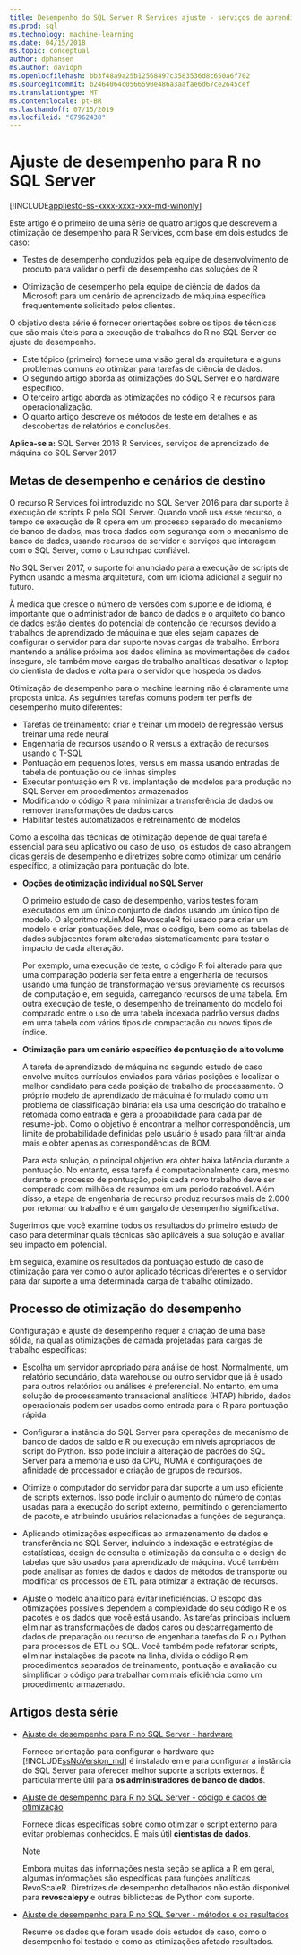 ```yaml
---
title: Desempenho do SQL Server R Services ajuste - serviços de aprendizado de máquina do SQL Server
ms.prod: sql
ms.technology: machine-learning
ms.date: 04/15/2018
ms.topic: conceptual
author: dphansen
ms.author: davidph
ms.openlocfilehash: bb3f48a9a25b12568497c3583536d8c650a6f702
ms.sourcegitcommit: b2464064c0566590e486a3aafae6d67ce2645cef
ms.translationtype: MT
ms.contentlocale: pt-BR
ms.lasthandoff: 07/15/2019
ms.locfileid: "67962438"
---
```

# <a name="performance-tuning-for-r-in-sql-server"></a>Ajuste de desempenho para R no SQL Server
[!INCLUDE[appliesto-ss-xxxx-xxxx-xxx-md-winonly](../../includes/appliesto-ss-xxxx-xxxx-xxx-md-winonly.md)]

Este artigo é o primeiro de uma série de quatro artigos que descrevem a otimização de desempenho para R Services, com base em dois estudos de caso:

- Testes de desempenho conduzidos pela equipe de desenvolvimento de produto para validar o perfil de desempenho das soluções de R

- Otimização de desempenho pela equipe de ciência de dados da Microsoft para um cenário de aprendizado de máquina específica frequentemente solicitado pelos clientes.

O objetivo desta série é fornecer orientações sobre os tipos de técnicas que são mais úteis para a execução de trabalhos do R no SQL Server de ajuste de desempenho.

+ Este tópico (primeiro) fornece uma visão geral da arquitetura e alguns problemas comuns ao otimizar para tarefas de ciência de dados.
+ O segundo artigo aborda as otimizações do SQL Server e o hardware específico.
+ O terceiro artigo aborda as otimizações no código R e recursos para operacionalização.
+ O quarto artigo descreve os métodos de teste em detalhes e as descobertas de relatórios e conclusões.

**Aplica-se a:** SQL Server 2016 R Services, serviços de aprendizado de máquina do SQL Server 2017

## <a name="performance-goals-and-targeted-scenarios"></a>Metas de desempenho e cenários de destino

O recurso R Services foi introduzido no SQL Server 2016 para dar suporte à execução de scripts R pelo SQL Server. Quando você usa esse recurso, o tempo de execução de R opera em um processo separado do mecanismo de banco de dados, mas troca dados com segurança com o mecanismo de banco de dados, usando recursos de servidor e serviços que interagem com o SQL Server, como o Launchpad confiável.

No SQL Server 2017, o suporte foi anunciado para a execução de scripts de Python usando a mesma arquitetura, com um idioma adicional a seguir no futuro.

À medida que cresce o número de versões com suporte e de idioma, é importante que o administrador de banco de dados e o arquiteto do banco de dados estão cientes do potencial de contenção de recursos devido a trabalhos de aprendizado de máquina e que eles sejam capazes de configurar o servidor para dar suporte novas cargas de trabalho. Embora mantendo a análise próxima aos dados elimina as movimentações de dados inseguro, ele também move cargas de trabalho analíticas desativar o laptop do cientista de dados e volta para o servidor que hospeda os dados.

Otimização de desempenho para o machine learning não é claramente uma proposta única. As seguintes tarefas comuns podem ter perfis de desempenho muito diferentes:

- Tarefas de treinamento: criar e treinar um modelo de regressão versus treinar uma rede neural
- Engenharia de recursos usando o R versus a extração de recursos usando o T-SQL
- Pontuação em pequenos lotes, versus em massa usando entradas de tabela de pontuação ou de linhas simples
- Executar pontuação em R vs. implantação de modelos para produção no SQL Server em procedimentos armazenados
- Modificando o código R para minimizar a transferência de dados ou remover transformações de dados caros
- Habilitar testes automatizados e retreinamento de modelos

Como a escolha das técnicas de otimização depende de qual tarefa é essencial para seu aplicativo ou caso de uso, os estudos de caso abrangem dicas gerais de desempenho e diretrizes sobre como otimizar um cenário específico, a otimização para pontuação do lote.

+ **Opções de otimização individual no SQL Server**

    O primeiro estudo de caso de desempenho, vários testes foram executados em um único conjunto de dados usando um único tipo de modelo. O algoritmo rxLinMod RevoscaleR foi usado para criar um modelo e criar pontuações dele, mas o código, bem como as tabelas de dados subjacentes foram alteradas sistematicamente para testar o impacto de cada alteração.

    Por exemplo, uma execução de teste, o código R foi alterado para que uma comparação poderia ser feita entre a engenharia de recursos usando uma função de transformação versus previamente os recursos de computação e, em seguida, carregando recursos de uma tabela. Em outra execução de teste, o desempenho de treinamento do modelo foi comparado entre o uso de uma tabela indexada padrão versus dados em uma tabela com vários tipos de compactação ou novos tipos de índice.

+ **Otimização para um cenário específico de pontuação de alto volume**

    A tarefa de aprendizado de máquina no segundo estudo de caso envolve muitos currículos enviados para várias posições e localizar o melhor candidato para cada posição de trabalho de processamento. O próprio modelo de aprendizado de máquina é formulado como um problema de classificação binária: ela usa uma descrição do trabalho e retomada como entrada e gera a probabilidade para cada par de resume-job. Como o objetivo é encontrar a melhor correspondência, um limite de probabilidade definidas pelo usuário é usado para filtrar ainda mais e obter apenas as correspondências de BOM.

    Para esta solução, o principal objetivo era obter baixa latência durante a pontuação. No entanto, essa tarefa é computacionalmente cara, mesmo durante o processo de pontuação, pois cada novo trabalho deve ser comparado com milhões de resumos em um período razoável. Além disso, a etapa de engenharia de recurso produz recursos mais de 2.000 por retomar ou trabalho e é um gargalo de desempenho significativa.

Sugerimos que você examine todos os resultados do primeiro estudo de caso para determinar quais técnicas são aplicáveis à sua solução e avaliar seu impacto em potencial.

Em seguida, examine os resultados da pontuação estudo de caso de otimização para ver como o autor aplicado técnicas diferentes e o servidor para dar suporte a uma determinada carga de trabalho otimizado.

## <a name="performance-optimization-process"></a>Processo de otimização do desempenho

Configuração e ajuste de desempenho requer a criação de uma base sólida, na qual as otimizações de camada projetadas para cargas de trabalho específicas:

- Escolha um servidor apropriado para análise de host. Normalmente, um relatório secundário, data warehouse ou outro servidor que já é usado para outros relatórios ou análises é preferencial. No entanto, em uma solução de processamento transacional analíticos (HTAP) híbrido, dados operacionais podem ser usados como entrada para o R para pontuação rápida.

- Configurar a instância do SQL Server para operações de mecanismo de banco de dados de saldo e R ou execução em níveis apropriados de script do Python. Isso pode incluir a alteração de padrões do SQL Server para a memória e uso da CPU, NUMA e configurações de afinidade de processador e criação de grupos de recursos.

- Otimize o computador do servidor para dar suporte a um uso eficiente de scripts externos. Isso pode incluir o aumento do número de contas usadas para a execução do script externo, permitindo o gerenciamento de pacote, e atribuindo usuários relacionadas a funções de segurança.

- Aplicando otimizações específicas ao armazenamento de dados e transferência no SQL Server, incluindo a indexação e estratégias de estatísticas, design de consulta e otimização da consulta e o design de tabelas que são usados para aprendizado de máquina. Você também pode analisar as fontes de dados e dados de métodos de transporte ou modificar os processos de ETL para otimizar a extração de recursos.

- Ajuste o modelo analítico para evitar ineficiências. O escopo das otimizações possíveis dependem a complexidade do seu código R e os pacotes e os dados que você está usando. As tarefas principais incluem eliminar as transformações de dados caros ou descarregamento de dados de preparação ou recurso de engenharia tarefas do R ou Python para processos de ETL ou SQL. Você também pode refatorar scripts, eliminar instalações de pacote na linha, divida o código R em procedimentos separados de treinamento, pontuação e avaliação ou simplificar o código para trabalhar com mais eficiência como um procedimento armazenado.

## <a name="articles-in-this-series"></a>Artigos desta série

+ [Ajuste de desempenho para R no SQL Server - hardware](../r/sql-server-configuration-r-services.md)

    Fornece orientação para configurar o hardware que [!INCLUDE[ssNoVersion_md](../../includes/ssnoversion-md.md)] é instalado em e para configurar a instância do SQL Server para oferecer melhor suporte a scripts externos. É particularmente útil para **os administradores de banco de dados**.

+ [Ajuste de desempenho para R no SQL Server - código e dados de otimização](../r/r-and-data-optimization-r-services.md)

    Fornece dicas específicas sobre como otimizar o script externo para evitar problemas conhecidos. É mais útil **cientistas de dados**.

    > [!NOTE]
    > Embora muitas das informações nesta seção se aplica a R em geral, algumas informações são específicas para funções analíticas RevoScaleR. Diretrizes de desempenho detalhados não estão disponível para **revoscalepy** e outras bibliotecas de Python com suporte.
    >

+ [Ajuste de desempenho para R no SQL Server - métodos e os resultados](../r/performance-case-study-r-services.md)

    Resume os dados que foram usado dois estudos de caso, como o desempenho foi testado e como as otimizações afetado resultados.
